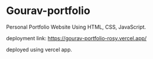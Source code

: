 # Gourav-portfolio
 Personal Portfolio Website Using HTML, CSS, JavaScript.

deployment link: https://gourav-portfolio-rosy.vercel.app/

deployed using vercel app.
